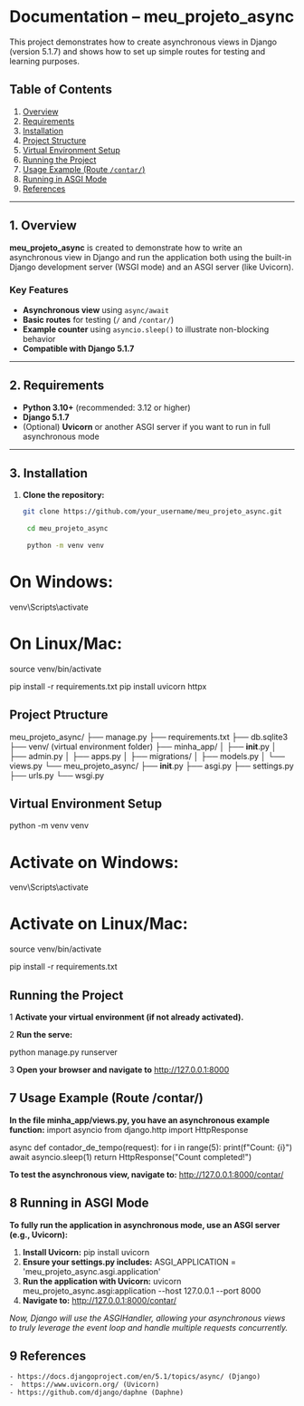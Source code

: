 # Documentation – meu_projeto_async

This project demonstrates how to create asynchronous views in Django (version 5.1.7) and shows how to set up simple routes for testing and learning purposes.

## Table of Contents
1. [Overview](#overview)
2. [Requirements](#requirements)
3. [Installation](#installation)
4. [Project Structure](#project-structure)
5. [Virtual Environment Setup](#virtual-environment-setup)
6. [Running the Project](#running-the-project)
7. [Usage Example (Route `/contar/`)](#usage-example-route-contar)
8. [Running in ASGI Mode](#running-in-asgi-mode)
9. [References](#references)

---

## 1. Overview

**meu_projeto_async** 
is created to demonstrate how to write an asynchronous view in Django and run the application both using the built-in Django development server (WSGI mode) and an ASGI server (like Uvicorn).

### Key Features
- **Asynchronous view** using `async/await`
- **Basic routes** for testing (`/` and `/contar/`)
- **Example counter** using `asyncio.sleep()` to illustrate non-blocking behavior
- **Compatible with Django 5.1.7**

---

## 2. Requirements

- **Python 3.10+** (recommended: 3.12 or higher)
- **Django 5.1.7**
- (Optional) **Uvicorn** or another ASGI server if you want to run in full asynchronous mode

---

## 3. Installation

1. **Clone the repository:**
   ```bash
   git clone https://github.com/your_username/meu_projeto_async.git
  
    cd meu_projeto_async
  
    python -m venv venv
# On Windows:
venv\Scripts\activate
# On Linux/Mac:
source venv/bin/activate

pip install -r requirements.txt
pip install uvicorn httpx

## Project Ptructure

meu_projeto_async/
├── manage.py
├── requirements.txt
├── db.sqlite3
├── venv/                (virtual environment folder)
├── minha_app/
│   ├── __init__.py
│   ├── admin.py
│   ├── apps.py
│   ├── migrations/
│   ├── models.py
│   └── views.py
└── meu_projeto_async/
    ├── __init__.py
    ├── asgi.py
    ├── settings.py
    ├── urls.py
    └── wsgi.py

## Virtual Environment Setup 

python -m venv venv
# Activate on Windows:
venv\Scripts\activate
# Activate on Linux/Mac:
source venv/bin/activate

pip install -r requirements.txt

## Running the Project 

1  **Activate your virtual environment (if not already activated).** 

2 **Run the serve:**

 python manage.py runserver

3 **Open your browser and navigate to** 
http://127.0.0.1:8000

## 7 Usage Example (Route /contar/) 
 **In the file minha_app/views.py, you have an asynchronous example function:**
 import asyncio
from django.http import HttpResponse

async def contador_de_tempo(request):
    for i in range(5):
        print(f"Count: {i}")
        await asyncio.sleep(1)
    return HttpResponse("Count completed!")

**To test the asynchronous view, navigate to:**
http://127.0.0.1:8000/contar/


## 8 Running in ASGI Mode 

**To fully run the application in asynchronous mode, use an ASGI server (e.g., Uvicorn):**
1. **Install Uvicorn:** 
pip install uvicorn
2. **Ensure your settings.py includes:**
ASGI_APPLICATION = 'meu_projeto_async.asgi.application'
3. **Run the application with Uvicorn:**
uvicorn meu_projeto_async.asgi:application --host 127.0.0.1 --port 8000
4. **Navigate to:** 
http://127.0.0.1:8000/contar/
 
*Now, Django will use the ASGIHandler, allowing your asynchronous views to truly leverage the event loop and handle multiple requests concurrently.*

## 9 References 
    - https://docs.djangoproject.com/en/5.1/topics/async/ (Django)
    -  https://www.uvicorn.org/ (Uvicorn)
    - https://github.com/django/daphne (Daphne)
